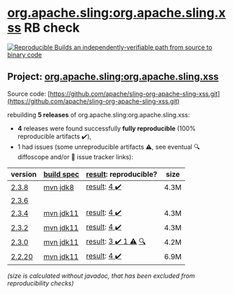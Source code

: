 [org.apache.sling:org.apache.sling.xss](https://central.sonatype.com/artifact/org.apache.sling/org.apache.sling.xss/versions) RB check
=======

[![Reproducible Builds](https://reproducible-builds.org/images/logos/rb.svg) an independently-verifiable path from source to binary code](https://reproducible-builds.org/)

## Project: [org.apache.sling:org.apache.sling.xss](https://central.sonatype.com/artifact/org.apache.sling/org.apache.sling.xss/versions)

Source code: [https://github.com/apache/sling-org-apache-sling-xss.git](https://github.com/apache/sling-org-apache-sling-xss.git)

rebuilding **5 releases** of org.apache.sling:org.apache.sling.xss:
- **4** releases were found successfully **fully reproducible** (100% reproducible artifacts :heavy_check_mark:),
- 1 had issues (some unreproducible artifacts :warning:, see eventual :mag: diffoscope and/or :memo: issue tracker links):

| version | [build spec](/BUILDSPEC.md) | [result](https://reproducible-builds.org/docs/jvm/): reproducible? | size |
| -- | --------- | ------ | -- |
| [2.3.8](https://central.sonatype.com/artifact/org.apache.sling/org.apache.sling.xss/2.3.8/pom) | [mvn jdk8](org.apache.sling.xss-2.3.8.buildspec) | [result](org.apache.sling.xss-2.3.8.buildinfo): [4 :heavy_check_mark: ](org.apache.sling.xss-2.3.8.buildcompare) | 4.3M |
| [2.3.6](https://central.sonatype.com/artifact/org.apache.sling/org.apache.sling.xss/2.3.6/pom) | | | |
| [2.3.4](https://central.sonatype.com/artifact/org.apache.sling/org.apache.sling.xss/2.3.4/pom) | [mvn jdk11](org.apache.sling.xss-2.3.4.buildspec) | [result](org.apache.sling.xss-2.3.4.buildinfo): [4 :heavy_check_mark: ](org.apache.sling.xss-2.3.4.buildcompare) | 4.3M |
| [2.3.2](https://central.sonatype.com/artifact/org.apache.sling/org.apache.sling.xss/2.3.2/pom) | [mvn jdk11](org.apache.sling.xss-2.3.2.buildspec) | [result](org.apache.sling.xss-2.3.2.buildinfo): [4 :heavy_check_mark: ](org.apache.sling.xss-2.3.2.buildcompare) | 4.3M |
| [2.3.0](https://central.sonatype.com/artifact/org.apache.sling/org.apache.sling.xss/2.3.0/pom) | [mvn jdk11](org.apache.sling.xss-2.3.0.buildspec) | [result](org.apache.sling.xss-2.3.0.buildinfo): [3 :heavy_check_mark:  1 :warning:](org.apache.sling.xss-2.3.0.buildcompare) [:mag:](org.apache.sling.xss-2.3.0.diffoscope) | 4.2M |
| [2.2.20](https://central.sonatype.com/artifact/org.apache.sling/org.apache.sling.xss/2.2.20/pom) | [mvn jdk11](org.apache.sling.xss-2.2.20.buildspec) | [result](org.apache.sling.xss-2.2.20.buildinfo): [4 :heavy_check_mark: ](org.apache.sling.xss-2.2.20.buildcompare) | 6.9M |

<i>(size is calculated without javadoc, that has been excluded from reproducibility checks)</i>
